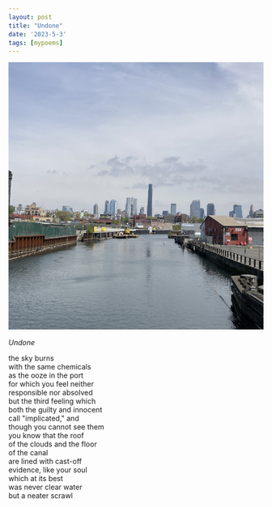```yaml
---
layout: post
title: "Undone"
date: '2023-5-3'
tags: [mypoems]
---
```


![canal](/assets/canal.png)

<em>Undone</em>

the sky burns<br>
with the same chemicals<br>
as the ooze in the port<br>
for which you feel neither<br>
responsible nor absolved<br>
but the third feeling which<br>
both the guilty and innocent <br>
call "implicated," and<br>
though you cannot see them<br>
you know that the roof<br>
of the clouds and the floor<br>
of the canal <br>
are lined with cast-off <br>
evidence, like your soul<br>
which at its best<br>
was never clear water<br>
but a neater scrawl<br>